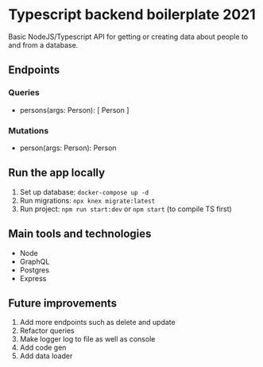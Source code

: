 # Typescript backend boilerplate 2021

Basic NodeJS/Typescript API for getting or creating data about people to and from a database.

## Endpoints

### Queries
- persons(args: Person): [ Person ]

### Mutations
- person(args: Person): Person

## Run the app locally

1. Set up database: `docker-compose up -d`
1. Run migrations: `npx knex migrate:latest`
1. Run project: `npm run start:dev` or `npm start` (to compile TS first)

## Main tools and technologies
- Node
- GraphQL
- Postgres
- Express

## Future improvements
1. Add more endpoints such as delete and update
1. Refactor queries
1. Make logger log to file as well as console
1. Add code gen
1. Add data loader
